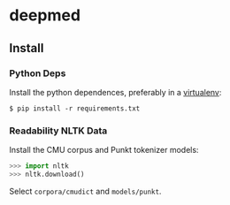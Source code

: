 # deepmed

## Install

### Python Deps

Install the python dependences, preferably in a
[virtualenv](https://pypi.python.org/pypi/virtualenvwrapper):

```shell
$ pip install -r requirements.txt
```

### Readability NLTK Data

Install the CMU corpus and Punkt tokenizer models:

```python
>>> import nltk
>>> nltk.download()
```

Select `corpora/cmudict` and `models/punkt`.
